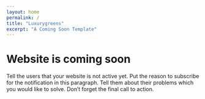 ```yaml
---
layout: home
permalink: /
title: "Luxurygreens"
excerpt: "A Coming Soon Template"
---
```

# Website is coming soon
Tell the users that your website is not active yet. Put the reason to subscribe for the notification in this paragraph. Tell them about their problems which you would like to solve. Don’t forget the final call to action.
